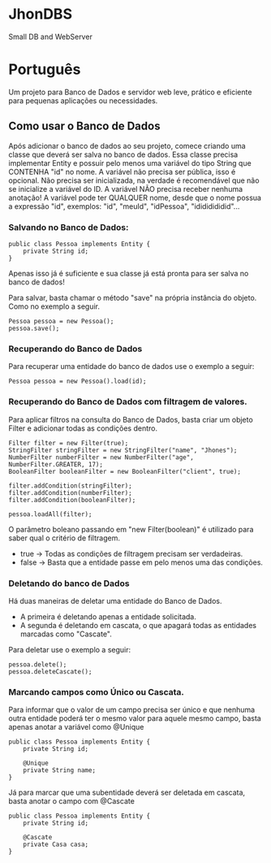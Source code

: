 # JhonDBS
Small DB and WebServer

# Português
Um projeto para Banco de Dados e servidor web leve, prático e eficiente para pequenas aplicações ou necessidades.

## Como usar o Banco de Dados
Após adicionar o banco de dados ao seu projeto, comece criando uma classe que deverá ser salva no banco de dados.
Essa classe precisa implementar Entity e possuir pelo menos uma variável do tipo String que CONTENHA "id" no nome.
A variável não precisa ser pública, isso é opcional. Não precisa ser inicializada, na verdade é recomendável que
não se inicialize a variável do ID.
A variável NÃO precisa receber nenhuma anotação!
A variável pode ter QUALQUER nome, desde que o nome possua a expressão "id", exemplos: "id", "meuId", "idPessoa", "idididididid"...

### Salvando no Banco de Dados: 

```
public class Pessoa implements Entity {
    private String id;
}
```

Apenas isso já é suficiente e sua classe já está pronta para ser salva no banco de dados!

Para salvar, basta chamar o método "save" na própria instância do objeto. Como no exemplo a seguir.

```
Pessoa pessoa = new Pessoa();
pessoa.save();
```

### Recuperando do Banco de Dados
Para recuperar uma entidade do banco de dados use o exemplo a seguir:

```
Pessoa pessoa = new Pessoa().load(id);
```

### Recuperando do Banco de Dados com filtragem de valores.
Para aplicar filtros na consulta do Banco de Dados, basta criar um objeto Filter e adicionar
todas as condições dentro.

```
Filter filter = new Filter(true);
StringFilter stringFilter = new StringFilter("name", "Jhones");
NumberFilter numberFilter = new NumberFilter("age", NumberFilter.GREATER, 17);
BooleanFilter booleanFilter = new BooleanFilter("client", true);

filter.addCondition(stringFilter);
filter.addCondition(numberFilter);
filter.addCondition(booleanFilter);

pessoa.loadAll(filter);
```
O parâmetro boleano passando em "new Filter(boolean)" é utilizado para saber qual o critério de filtragem.
- true -> Todas as condições de filtragem precisam ser verdadeiras.
- false -> Basta que a entidade passe em pelo menos uma das condições.

### Deletando do banco de Dados
Há duas maneiras de deletar uma entidade do Banco de Dados.
- A primeira é deletando apenas a entidade solicitada.
- A segunda é deletando em cascata, o que apagará todas as entidades marcadas como "Cascate".

Para deletar use o exemplo a seguir:
```
pessoa.delete();
pessoa.deleteCascate();
```

### Marcando campos como Único ou Cascata.
Para informar que o valor de um campo precisa ser único e que nenhuma outra entidade poderá ter o mesmo
valor para aquele mesmo campo, basta apenas anotar a variável como @Unique

```
public class Pessoa implements Entity {
    private String id;
    
    @Unique
    private String name;    
}
```

Já para marcar que uma subentidade deverá ser deletada em cascata, basta anotar o campo com @Cascate

```
public class Pessoa implements Entity {
    private String id;

    @Cascate
    private Casa casa;
}
```
